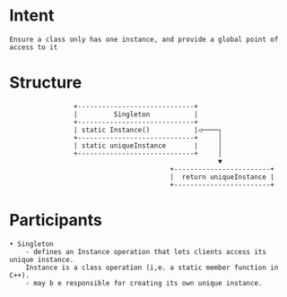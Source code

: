 # Intent

    Ensure a class only has one instance, and provide a global point of access to it

# Structure


                    +-----------------------------+
                    |         Singleton           |
                    +-----------------------------+
                    | static Instance()           |◁────┐
                    +-----------------------------+     │
                    | static uniqueInstance       |     │
                    +-----------------------------+     │
                                                        ▼
                                            +------------------------+
                                            |  return uniqueInstance |
                                            +------------------------+


# Participants
    • Singleton
        - defines an Instance operation that lets clients access its unique instance.
        Instance is a class operation (i,e. a static member function in C++).
        - may b e responsible for creating its own unique instance.
